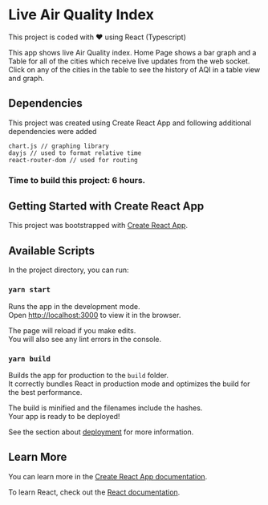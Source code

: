 # Live Air Quality Index

This project is coded with ❤️ using React (Typescript)

This app shows live Air Quality index. Home Page shows a bar graph and a Table for all of the cities which receive live updates from the web socket. Click on any of the cities in the table to see the history of AQI in a table view and graph.

## Dependencies

This project was created using Create React App and following additional dependencies were added

```
chart.js // graphing library
dayjs // used to format relative time
react-router-dom // used for routing
```

### Time to build this project: 6 hours.

## Getting Started with Create React App

This project was bootstrapped with [Create React App](https://github.com/facebook/create-react-app).

## Available Scripts

In the project directory, you can run:

### `yarn start`

Runs the app in the development mode.\
Open [http://localhost:3000](http://localhost:3000) to view it in the browser.

The page will reload if you make edits.\
You will also see any lint errors in the console.

### `yarn build`

Builds the app for production to the `build` folder.\
It correctly bundles React in production mode and optimizes the build for the best performance.

The build is minified and the filenames include the hashes.\
Your app is ready to be deployed!

See the section about [deployment](https://facebook.github.io/create-react-app/docs/deployment) for more information.

## Learn More

You can learn more in the [Create React App documentation](https://facebook.github.io/create-react-app/docs/getting-started).

To learn React, check out the [React documentation](https://reactjs.org/).
